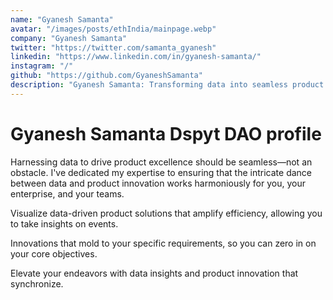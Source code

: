 ```yaml
---
name: "Gyanesh Samanta"
avatar: "/images/posts/ethIndia/mainpage.webp"
company: "Gyanesh Samanta"
twitter: "https://twitter.com/samanta_gyanesh"
linkedin: "https://www.linkedin.com/in/gyanesh-samanta/"
instagram: "/"
github: "https://github.com/GyaneshSamanta"
description: "Gyanesh Samanta: Transforming data into seamless product excellence. Visualize efficient, tailored solutions for core objectives. Elevate with synchronized data insights and innovation."
---
```


<h1 className="mt-2 text-3xl font-bold tracking-tight text-center text-gray-900 sm:text-4xl">
    Gyanesh Samanta Dspyt DAO profile
</h1>

<div className="mt-6 max-w-xl text-base leading-7 dark:text-gray-100 text-gray-700 lg:max-w-none">

Harnessing data to drive product excellence should be seamless—not an obstacle. I've dedicated my expertise to ensuring that the intricate dance between data and product innovation works harmoniously for you, your enterprise, and your teams.

Visualize data-driven product solutions that amplify efficiency, allowing you to take insights on events.

Innovations that mold to your specific requirements, so you can zero in on your core objectives.

Elevate your endeavors with data insights and product innovation that synchronize.

</div>
